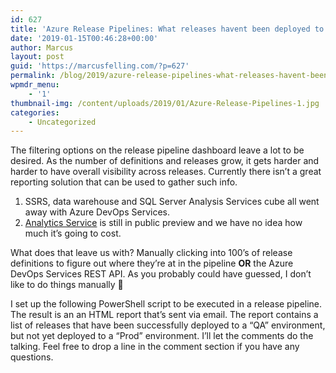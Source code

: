 ```yaml
---
id: 627
title: 'Azure Release Pipelines: What releases havent been deployed to Production yet?'
date: '2019-01-15T00:46:28+00:00'
author: Marcus
layout: post
guid: 'https://marcusfelling.com/?p=627'
permalink: /blog/2019/azure-release-pipelines-what-releases-havent-been-deployed-to-production-yet/
wpmdr_menu:
    - '1'
thumbnail-img: /content/uploads/2019/01/Azure-Release-Pipelines-1.jpg
categories:
    - Uncategorized
---
```



The filtering options on the release pipeline dashboard leave a lot to be desired. As the number of definitions and releases grow, it gets harder and harder to have overall visibility across releases. Currently there isn’t a great reporting solution that can be used to gather such info.

1. SSRS, data warehouse and SQL Server Analysis Services cube all went away with Azure DevOps Services.
2. [Analytics Service](https://docs.microsoft.com/en-us/azure/devops/report/analytics/what-is-analytics?view=vsts) is still in public preview and we have no idea how much it’s going to cost.

What does that leave us with? Manually clicking into 100’s of release definitions to figure out where they’re at in the pipeline **OR** the Azure DevOps Services REST API. As you probably could have guessed, I don’t like to do things manually 🙂

I set up the following PowerShell script to be executed in a release pipeline. The result is an an HTML report that’s sent via email. The report contains a list of releases that have been successfully deployed to a “QA” environment, but not yet deployed to a “Prod” environment. I’ll let the comments do the talking. Feel free to drop a line in the comment section if you have any questions.

<script src="https://gist.github.com/MarcusFelling/a5152cfd1c3ba9b73d71e3da03f918e1.js"></script>